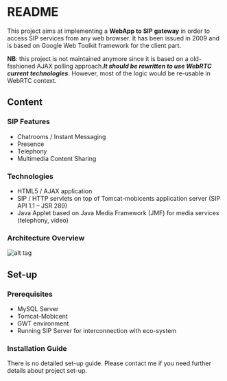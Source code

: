 # README #

This project aims at implementing a **WebApp to SIP gateway** in order to
access SIP services from any web browser. It has been issued in 2009 and is based on Google Web Toolkit framework for the client part. 

**NB**: this project is not maintained anymore since it is based on a old-fashioned AJAX polling approach.***It should be rewritten to use WebRTC current technologies***. However, most of the logic would be re-usable in WebRTC context.

## Content ##

### SIP Features ###

* Chatrooms / Instant Messaging
* Presence
* Telephony
* Multimedia Content Sharing

### Technologies ###

* HTML5 / AJAX application
* SIP / HTTP servlets on top of Tomcat-mobicents application server
(SIP API 1.1 – JSR 289)
* Java Applet based on Java Media Framework (JMF) for media
services (telephony, video)

### Architecture Overview ###
![alt tag](https://github.com/bbouffaut/ajax-to-sip-gateway.git/master/Docs/ajax-2-sip-gateway-presentation.png)

## Set-up ##

### Prerequisites ###

* MySQL Server
* Tomcat-Mobicent
* GWT environment
* Running SIP Server for interconnection with eco-system

### Installation Guide ###

There is no detailed set-up guide. Please contact me if you need further details about project set-up.